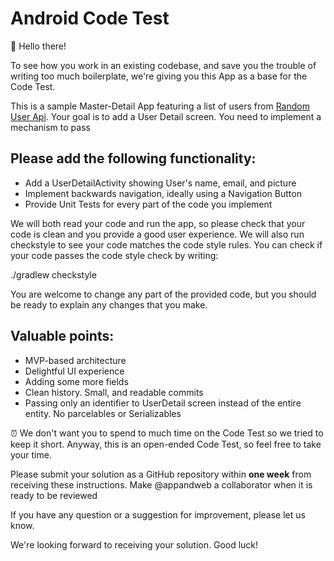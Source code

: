 # Android Code Test

👋 Hello there!

To see how you work in an existing codebase, and save you the trouble of writing too much boilerplate, we're giving you this App as a base for the Code Test.

This is a sample Master-Detail App featuring a list of users from [Random User Api](https://randomuser.me/). Your goal is to add a User Detail screen.
You need to implement a mechanism to pass

## Please add the following functionality:

- Add a UserDetailActivity showing User's name, email, and picture
- Implement backwards navigation, ideally using a Navigation Button
- Provide Unit Tests for every part of the code you implement

We will both read your code and run the app, so please check that your code is clean and you provide a good user experience.
We will also run checkstyle to see your code matches the code style rules. You can check if your code passes the code style check by writing:

./gradlew checkstyle

You are welcome to change any part of the provided code, but you should be ready to explain any changes that you make.

## Valuable points:

- MVP-based architecture
- Delightful UI experience
- Adding some more fields
- Clean history. Small, and readable commits
- Passing only an identifier to UserDetail screen instead of the entire entity. No parcelables or Serializables

⏰ We don't want you to spend to much time on the Code Test so we tried to keep it short. Anyway, this is an open-ended Code Test, so feel free to take your time.

Please submit your solution as a GitHub repository within **one week** from receiving these instructions. Make @appandweb a collaborator when it is ready to be reviewed

If you have any question or a suggestion for improvement, please let us know.

We're looking forward to receiving your solution. Good luck!